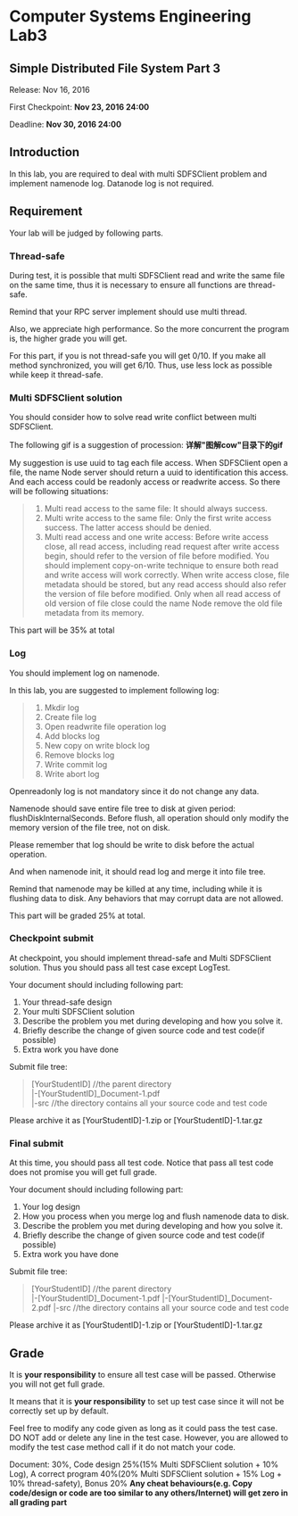 # Computer Systems Engineering Lab3  

## Simple Distributed File System Part 3

Release: Nov 16, 2016  

First Checkpoint: **Nov 23, 2016 24:00**

Deadline: **Nov 30, 2016 24:00**

## Introduction

In this lab, you are required to deal with multi SDFSClient problem and implement namenode log. Datanode log is not required.

## Requirement

Your lab will be judged by following parts.

### Thread-safe
During test, it is possible that multi SDFSClient read and write the same file on the same time, thus it is necessary to ensure all functions are thread-safe.

Remind that your RPC server implement should use multi thread.

Also, we appreciate high performance. So the more concurrent the program is, the higher grade you will get.

For this part, if you is not thread-safe you will get 0/10.
If you make all method synchronized, you will get 6/10.
Thus, use less lock as possible while keep it thread-safe.

### Multi SDFSClient solution
You should consider how to solve read write conflict between multi SDFSClient.

The following gif is a suggestion of procession:
__详解"图解cow"目录下的gif__

My suggestion is use uuid to tag each file access. When SDFSClient open a file, the name Node server should return a uuid to identification this access. And each access could be readonly access or readwrite access. So there will be following situations:

> 1. Multi read access to the same file: It should always success.
> 2. Multi write access to the same file: Only the first write access success. The latter access should be denied.
> 3. Multi read access and one write access: Before write access close, all read access, including read request after write access begin, should refer to the version of file before modified. You should implement copy-on-write technique to ensure both read and write access will work correctly. When write access close, file metadata should be stored, but any read access should also refer the version of file before modified. Only when all read access of old version of file close could the name Node remove the old file metadata from its memory.

This part will be 35% at total

### Log
You should implement log on namenode.

In this lab, you are suggested to implement following log:

> 1. Mkdir log
> 2. Create file log
> 3. Open readwrite file operation log
> 4. Add blocks log
> 5. New copy on write block log
> 6. Remove blocks log
> 7. Write commit log
> 8. Write abort log

Openreadonly log is not mandatory since it do not change any data.

Namenode should save entire file tree to disk at given period: flushDiskInternalSeconds. Before flush, all operation should only modify the memory version of the file tree, not on disk.

Please remember that log should be write to disk before the actual operation.

And when namenode init, it should read log and merge it into file tree.

Remind that namenode may be killed at any time, including while it is flushing data to disk. Any behaviors that may corrupt data are not allowed.

This part will be graded 25% at total.

### Checkpoint submit
At checkpoint, you should implement thread-safe and Multi SDFSClient solution. Thus you should pass all test case except LogTest.

Your document should including following part:
1. Your thread-safe design
2. Your multi SDFSClient solution
3. Describe the problem you met during developing and how you solve it.
4. Briefly describe the change of given source code and test code(if possible)
5. Extra work you have done

Submit file tree:

> [YourStudentID] //the parent directory  
> |-[YourStudentID]_Document-1.pdf  
> |-src //the directory contains all your source code and test code

Please archive it as [YourStudentID]-1.zip or [YourStudentID]-1.tar.gz

### Final submit
At this time, you should pass all test code.
Notice that pass all test code does not promise you will get full grade.

Your document should including following part:
1. Your log design
2. How you process when you merge log and flush namenode data to disk.
3. Describe the problem you met during developing and how you solve it.
4. Briefly describe the change of given source code and test code(if possible)
5. Extra work you have done

Submit file tree:

> [YourStudentID] //the parent directory  
> |-[YourStudentID]_Document-1.pdf
> |-[YourStudentID]_Document-2.pdf
> |-src //the directory contains all your source code and test code

Please archive it as [YourStudentID]-1.zip or [YourStudentID]-1.tar.gz

## Grade
It is **your responsibility** to ensure all test case will be passed. Otherwise you will not get full grade.

It means that it is **your responsibility** to set up test case since it will not be correctly set up by default.

Feel free to modify any code given as long as it could pass the test case. DO NOT add or delete any line in the test case. However, you are allowed to modify the test case method call if it do not match your code.

Document: 30%, Code design 25%(15% Multi SDFSClient solution + 10% Log), A correct program 40%(20% Multi SDFSClient solution + 15% Log + 10% thread-safety), Bonus 20%
**Any cheat behaviours(e.g. Copy code/design or code are too similar to any others/Internet) will get zero in all grading part**
